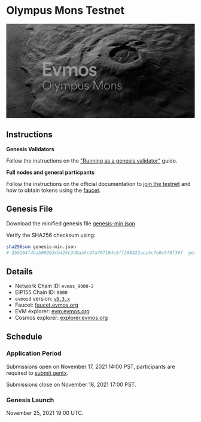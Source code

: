 # Olympus Mons Testnet

![cover](/img/olympus_mons.png)

## Instructions

**Genesis Validators**

Follow the instructions on the ["Running as a genesis validator"](https://github.com/tharsis/testnets/blob/main/olympus_mons/run.md) guide.

**Full nodes and general particpants**

Follow the instructions on the official documentation to [join the testnet](https://evmos.dev/testnet/join.html) and how to obtain tokens using the [faucet](https://evmos.dev/testnet/faucet.html).

## Genesis File

Download the minified genesis file [genesis-min.json](./genesis-min.json)

Verify the SHA256 checksum using:

```bash
sha256sum genesis-min.json
# 2b5164f4bab00263cb424c3d0aa5c47a707184c6ff288322acc4c7e0c5f6f36f  genesis-min.json
```

## Details

- Network Chain ID: `evmos_9000-2`
- EIP155 Chain ID: `9000`
- `evmosd` version: [`v0.3.x`](https://github.com/tharsis/evmos/releases)
- Faucet: [faucet.evmos.org](https://faucet.evmos.org)
- EVM explorer: [evm.evmos.org](https://evm.evmos.org)
- Cosmos explorer: [explorer.evmos.org](https://explorer.evmos.org)

## Schedule

### Application Period

Submissions open on November 17, 2021 14:00 PST, participants are required to [submit gentx](./gentx.md).

Submissions close on November 18, 2021 17:00 PST.

### Genesis Launch

November 25, 2021 19:00 UTC.
